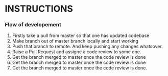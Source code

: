 # INSTRUCTIONS

### Flow of developement

1. Firstly take a pull from master so that one has updated codebase
2. Make branch out of master branch locally and start working
3. Push that branch to remote. And keep pushing any changes whatsover.
4. Raise a Pull Request and assigne a code review to some one.
5. Get the branch merged to master once the code review is done
5. Get the branch merged to master once the code review is done
5. Get the branch merged to master once the code review is done.
